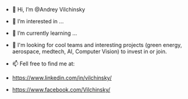 - 👋 Hi, I’m @Andrey Vilchinsky
- 👀 I’m interested in ...
- 🌱 I’m currently learning ...
- 💞️ I'm looking for cool teams and interesting projects (green energy, aerospace, medtech, AI, Computer Vision) to invest in or join.
- 📫 Fell free to find me at:

- https://www.linkedin.com/in/vilchinsky/

- https://www.facebook.com/Vilchinsky/

<!---
McSpace/McSpace is a ✨ special ✨ repository because its `README.md` (this file) appears on your GitHub profile.
You can click the Preview link to take a look at your changes.
--->
